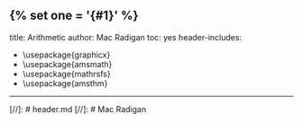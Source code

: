 {% set one = '{#1}' %}
---
title: Arithmetic
author: Mac Radigan
toc: yes
header-includes:
 - \usepackage{graphicx}
 - \usepackage{amsmath}
 - \usepackage{mathrsfs}
 - \usepackage{amsthm}
---
[//]: # header.md
[//]: # Mac Radigan
